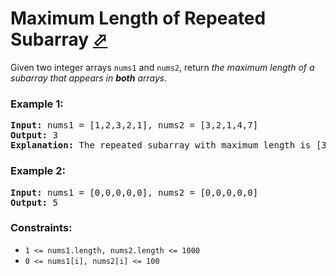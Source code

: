 # Maximum Length of Repeated Subarray [⬀](https://leetcode.com/problems/maximum-length-of-repeated-subarray/)


Given two integer arrays `nums1` and `nums2`, return *the maximum length of a subarray that appears in **both** arrays*.


### Example 1:
<pre>
<b>Input:</b> nums1 = [1,2,3,2,1], nums2 = [3,2,1,4,7]
<b>Output:</b> 3
<b>Explanation:</b> The repeated subarray with maximum length is [3,2,1].
</pre>

### Example 2:
<pre>
<b>Input:</b> nums1 = [0,0,0,0,0], nums2 = [0,0,0,0,0]
<b>Output:</b> 5
</pre>

### Constraints:

- `1 <= nums1.length, nums2.length <= 1000`
- `0 <= nums1[i], nums2[i] <= 100`
